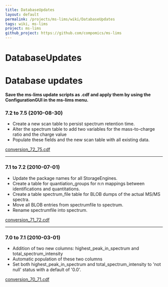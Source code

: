 ```yaml
---
title: DatabaseUpdates
layout: default
permalink: /projects/ms-lims/wiki/DatabaseUpdates
tags: wiki, ms-lims
project: ms-lims
github_project: https://github.com/compomics/ms-lims
---
```


# DatabaseUpdates
# Database updates

**Save the ms-lims update scripts as .cdf and apply them by using the ConfigurationGUI in the ms-lims menu.**

### 7.2 to 7.5 (2010-08-30)

  * Create a new scan table to persist spectrum retention time.
  * Alter the spectrum table to add two variables for the mass-to-charge ratio and the charge value
  * Populate these fields and the new scan table with all existing data.

[conversion_72_75.cdf](https://github.com/compomics/ms-lims/blob/master/rdbms/conversion/7.2_to_7.5/conversion_72_75.cdf)

----

### 7.1 to 7.2 (2010-07-01)

  * Update the package names for all StorageEngines.
  * Create a table for quantiation_groups for n:n mappings between identifications and quantitations.
  * Create a table spectrum_file table for BLOB dumps of the actual MS/MS spectra.
  * Move all BLOB entries from spectrumfile to spectrum.
  * Rename spectrumfile into spectrum.

[conversion_71_72.cdf](https://github.com/compomics/ms-lims/blob/master/rdbms/conversion/7.1_to_7.2/conversion_71_72.cdf)

----

### 7.0 to 7.1 (2010-03-01)

  * Addition of two new columns: highest_peak_in_spectrum and total_spectrum_intensity
  * Automatic population of these two columns
  * Set both highest_peak_in_spectrum and total_spectrum_intensity to 'not null' status with a default of '0.0'.

[conversion_70_71.cdf](https://github.com/compomics/ms-lims/blob/master/rdbms/conversion/7.0_to_7.1/conversion_70_71.cdf)
